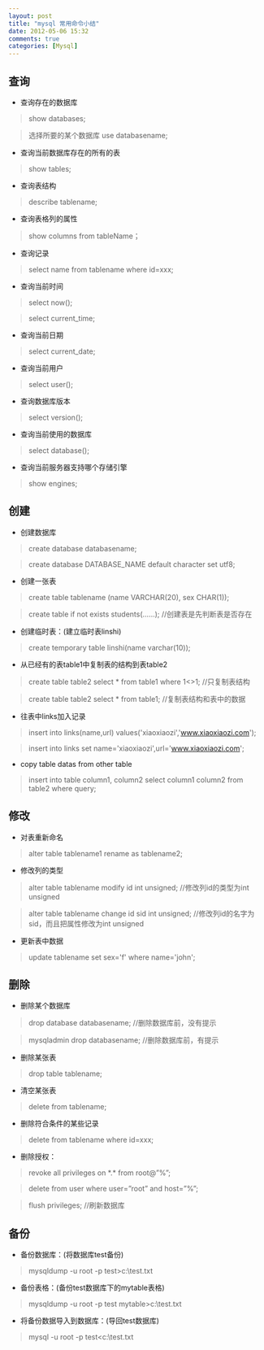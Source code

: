 ```yaml
---
layout: post
title: "mysql 常用命令小结"
date: 2012-05-06 15:32
comments: true
categories: [Mysql]
---
```


查询
----
* 查询存在的数据库

 >show databases;

 >选择所要的某个数据库  use databasename;

* 查询当前数据库存在的所有的表

 >show tables;

* 查询表结构

 >describe tablename;

* 查询表格列的属性

 >show columns from tableName；

* 查询记录

 >select name from tablename where id=xxx;

* 查询当前时间

 >select now();

 >select current\_time;

* 查询当前日期

 >select current\_date;

* 查询当前用户

 >select user();

* 查询数据库版本

 >select version();

* 查询当前使用的数据库

 >select database();

* 查询当前服务器支持哪个存储引擎

 >show engines;

创建
----
* 创建数据库

 >create database databasename;

 >create database DATABASE\_NAME default character set utf8;

* 创建一张表

 >create table tablename (name VARCHAR(20), sex CHAR(1));

 >create table if not exists students(……);                            //创建表是先判断表是否存在

* 创建临时表：(建立临时表linshi)

 >create temporary table linshi(name varchar(10));

* 从已经有的表table1中复制表的结构到表table2

 >create table table2 select \* from table1 where 1\<\>1;              //只复制表结构

 >create table table2 select \* from table1;                           //复制表结构和表中的数据

* 往表中links加入记录

 >insert into links(name,url) values('xiaoxiaozi','www.xiaoxiaozi.com');

 >insert into links set name='xiaoxiaozi',url='www.xiaoxiaozi.com';

* copy table datas from other table

 >insert into table column1, column2 select column1 column2 from table2 where query;

修改
----
* 对表重新命名

 > alter table tablename1 rename as tablename2;

* 修改列的类型

 > alter table tablename modify id int unsigned;            //修改列id的类型为int unsigned

 > alter table tablename change id sid int unsigned;        //修改列id的名字为sid，而且把属性修改为int unsigned

* 更新表中数据

 > update tablename set sex='f' where name='john';

删除
----
* 删除某个数据库

 > drop database databasename;        //删除数据库前，没有提示

 > mysqladmin drop databasename;      //删除数据库前，有提示

* 删除某张表

 > drop table tablename;

* 清空某张表

 > delete from tablename;

* 删除符合条件的某些记录

 > delete from tablename where id=xxx;

* 删除授权：

 > revoke all privileges on \*\.\* from root@”%”;

 > delete from user where user=”root” and host=”%”;

 > flush privileges;             //刷新数据库

备份
----
* 备份数据库：(将数据库test备份)

 > mysqldump -u root -p test>c:\test.txt

* 备份表格：(备份test数据库下的mytable表格)

 > mysqldump -u root -p test mytable>c:\test.txt

* 将备份数据导入到数据库：(导回test数据库)

 > mysql -u root -p test<c:\test.txt
